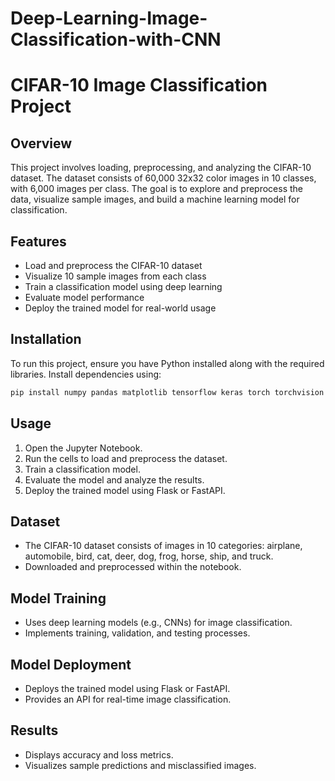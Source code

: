 # Deep-Learning-Image-Classification-with-CNN
# CIFAR-10 Image Classification Project

## Overview

This project involves loading, preprocessing, and analyzing the CIFAR-10 dataset. The dataset consists of 60,000 32x32 color images in 10 classes, with 6,000 images per class. The goal is to explore and preprocess the data, visualize sample images, and build a machine learning model for classification.

## Features

- Load and preprocess the CIFAR-10 dataset
- Visualize 10 sample images from each class
- Train a classification model using deep learning
- Evaluate model performance
- Deploy the trained model for real-world usage

## Installation

To run this project, ensure you have Python installed along with the required libraries. Install dependencies using:

```bash
pip install numpy pandas matplotlib tensorflow keras torch torchvision flask fastapi
```

## Usage

1. Open the Jupyter Notebook.
2. Run the cells to load and preprocess the dataset.
3. Train a classification model.
4. Evaluate the model and analyze the results.
5. Deploy the trained model using Flask or FastAPI.

## Dataset

- The CIFAR-10 dataset consists of images in 10 categories: airplane, automobile, bird, cat, deer, dog, frog, horse, ship, and truck.
- Downloaded and preprocessed within the notebook.

## Model Training

- Uses deep learning models (e.g., CNNs) for image classification.
- Implements training, validation, and testing processes.

## Model Deployment

- Deploys the trained model using Flask or FastAPI.
- Provides an API for real-time image classification.

## Results

- Displays accuracy and loss metrics.
- Visualizes sample predictions and misclassified images.



